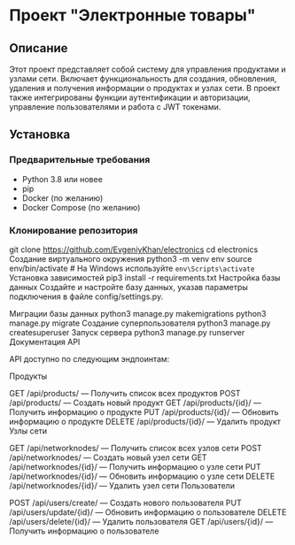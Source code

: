 # Проект "Электронные товары"

## Описание

Этот проект представляет собой систему для управления продуктами и узлами сети. Включает функциональность для создания, обновления, удаления и получения информации о продуктах и узлах сети. В проект также интегрированы функции аутентификации и авторизации, управление пользователями и работа с JWT токенами.

## Установка

### Предварительные требования

- Python 3.8 или новее
- pip
- Docker (по желанию)
- Docker Compose (по желанию)

### Клонирование репозитория

git clone https://github.com/EvgeniyKhan/electronics
cd electronics
Создание виртуального окружения
python3 -m venv env
source env/bin/activate  # На Windows используйте `env\Scripts\activate`
Установка зависимостей
pip3 install -r requirements.txt
Настройка базы данных
Создайте и настройте базу данных, указав параметры подключения в файле config/settings.py.

Миграции базы данных
python3 manage.py makemigrations
python3 manage.py migrate
Создание суперпользователя
python3 manage.py createsuperuser
Запуск сервера
python3 manage.py runserver
Документация API

API доступно по следующим эндпоинтам:

Продукты

GET /api/products/ — Получить список всех продуктов
POST /api/products/ — Создать новый продукт
GET /api/products/{id}/ — Получить информацию о продукте
PUT /api/products/{id}/ — Обновить информацию о продукте
DELETE /api/products/{id}/ — Удалить продукт
Узлы сети

GET /api/networknodes/ — Получить список всех узлов сети
POST /api/networknodes/ — Создать новый узел сети
GET /api/networknodes/{id}/ — Получить информацию о узле сети
PUT /api/networknodes/{id}/ — Обновить информацию о узле сети
DELETE /api/networknodes/{id}/ — Удалить узел сети
Пользователи

POST /api/users/create/ — Создать нового пользователя
PUT /api/users/update/{id}/ — Обновить информацию о пользователе
DELETE /api/users/delete/{id}/ — Удалить пользователя
GET /api/users/{id}/ — Получить информацию о пользователе
